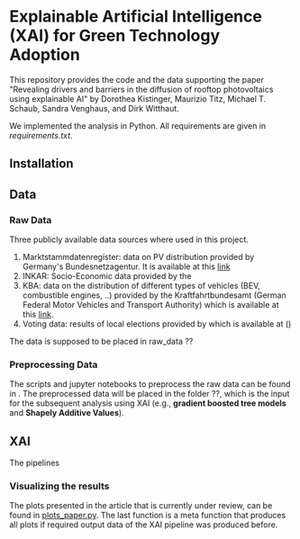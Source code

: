 # Explainable Artificial Intelligence (XAI) for Green Technology Adoption

This repository provides the code and the data supporting the paper "Revealing drivers and barriers in the diffusion of rooftop photovoltaics using explainable AI" by Dorothea Kistinger, Maurizio Titz, Michael T. Schaub, Sandra Venghaus, and Dirk Witthaut.

We implemented the analysis in Python. All requirements are given in *requirements.txt*.

## Installation 

## Data

### Raw Data

Three publicly available data sources where used in this project. 

1. Marktstammdatenregister: data on PV distribution provided by Germany's Bundesnetzagentur. It is available at this [link]()
2. INKAR: Socio-Economic data provided by the 
3. KBA: data on the distribution of different types of vehicles (BEV, combustible engines, ..) provided by the Kraftfahrtbundesamt (German Federal Motor Vehicles and Transport Authority) which is available at this [link]().
4. Voting data: results of local elections provided by which is available at ()

The data is supposed to be placed in raw_data ??

### Preprocessing Data
The scripts and jupyter notebooks to preprocess the raw data can be found in [](). 
The preprocessed data will be placed in the folder ??, which is the input for the subsequent analysis using XAI (e.g., **gradient boosted tree models** and **Shapely Additive Values**).

## XAI

The pipelines

### Visualizing the results

The plots presented in the article that is currently under review, can be found in [plots_paper.py](./xai_green_tech_adoption/plots_paper.py). The last function is a meta function that produces all plots if required output data of the XAI pipeline was produced before.
